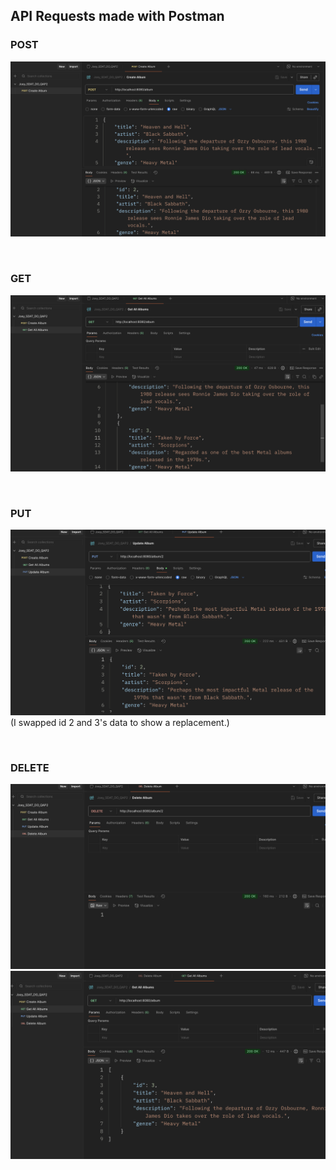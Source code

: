 ## API Requests made with Postman

### POST
![Screenshot of a POST request sent to the /album endpoint via Postman.](images/SDAT_DO_QAP2_Post.png)

<br/>

### GET
![Screenshot of a GET request sent to the /album endpoint via Postman.](images/SDAT_DO_QAP2_Get.png)

<br/>

### PUT
![Screenshot of a PUT request sent to the /album/2 endpoint via Postman.](images/SDAT_DO_QAP2_Put.png)
(I swapped id 2 and 3's data to show a replacement.)

<br/>

### DELETE
![Screenshot of a DELETE request sent to the /album/2 endpoint via Postman.](images/SDAT_DO_QAP2_Delete.png)
![Screenshot of a GET request sent to the /album endpoint via Postman to verify the success of the DELETE request.](images/SDAT_DO_QAP2_DeleteProof.png)